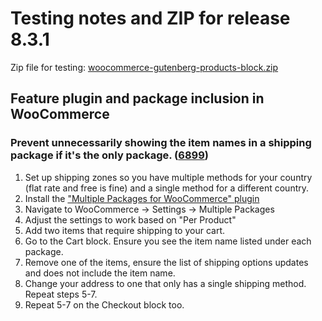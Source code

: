 # Testing notes and ZIP for release 8.3.1

Zip file for testing: [woocommerce-gutenberg-products-block.zip](https://github.com/woocommerce/woocommerce-blocks/files/9358719/woocommerce-gutenberg-products-block.zip)

## Feature plugin and package inclusion in WooCommerce

### Prevent unnecessarily showing the item names in a shipping package if it's the only package. ([6899](https://github.com/woocommerce/woocommerce-blocks/pull/6899))

1. Set up shipping zones so you have multiple methods for your country (flat rate and free is fine) and a single method for a different country.
2. Install the ["Multiple Packages for WooCommerce" plugin](https://wordpress.org/plugins/multiple-packages-for-woocommerce/)
3. Navigate to WooCommerce -> Settings -> Multiple Packages
4. Adjust the settings to work based on "Per Product"
5. Add two items that require shipping to your cart.
6. Go to the Cart block. Ensure you see the item name listed under each package.
7. Remove one of the items, ensure the list of shipping options updates and does not include the item name.
8. Change your address to one that only has a single shipping method. Repeat steps 5-7.
9. Repeat 5-7 on the Checkout block too.
